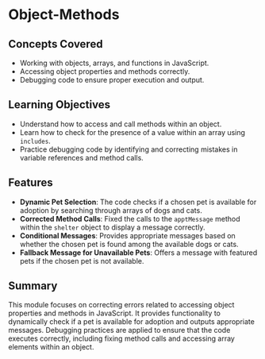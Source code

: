 # Object-Methods

## Concepts Covered

- Working with objects, arrays, and functions in JavaScript.
- Accessing object properties and methods correctly.
- Debugging code to ensure proper execution and output.

## Learning Objectives

- Understand how to access and call methods within an object.
- Learn how to check for the presence of a value within an array using `includes`.
- Practice debugging code by identifying and correcting mistakes in variable references and method calls.

## Features

- **Dynamic Pet Selection**: The code checks if a chosen pet is available for adoption by searching through arrays of dogs and cats.
- **Corrected Method Calls**: Fixed the calls to the `apptMessage` method within the `shelter` object to display a message correctly.
- **Conditional Messages**: Provides appropriate messages based on whether the chosen pet is found among the available dogs or cats.
- **Fallback Message for Unavailable Pets**: Offers a message with featured pets if the chosen pet is not available.

## Summary

This module focuses on correcting errors related to accessing object properties and methods in JavaScript. It provides functionality to dynamically check if a pet is available for adoption and outputs appropriate messages. Debugging practices are applied to ensure that the code executes correctly, including fixing method calls and accessing array elements within an object.
